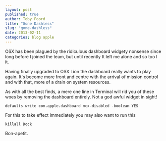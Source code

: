 ```yaml
---
layout: post
published: true
author: Toby Foord
title: "Gone Dashless"
slug: "gone-dashless"
date: 2013-02-11
categories: blog apple
---
```


OSX has been plagued by the ridiculous dashboard widgety nonsense since long before I joined the team, but until recently It left me alone and so too I it.

Having finally upgraded to OSX Lion the dashboard really wants to play again. It's become more front and centre with the arrival of mission control and with that, more of a drain on system resources.

As with all the best finds, a mere one line in Terminal will rid you of these woes by removing the dashboard entirely. Not a god awful widget in sight!

    defaults write com.apple.dashboard mcx-disabled -boolean YES


For this to take effect immediately you may also want to run this

    killall Dock

Bon-apetit.
